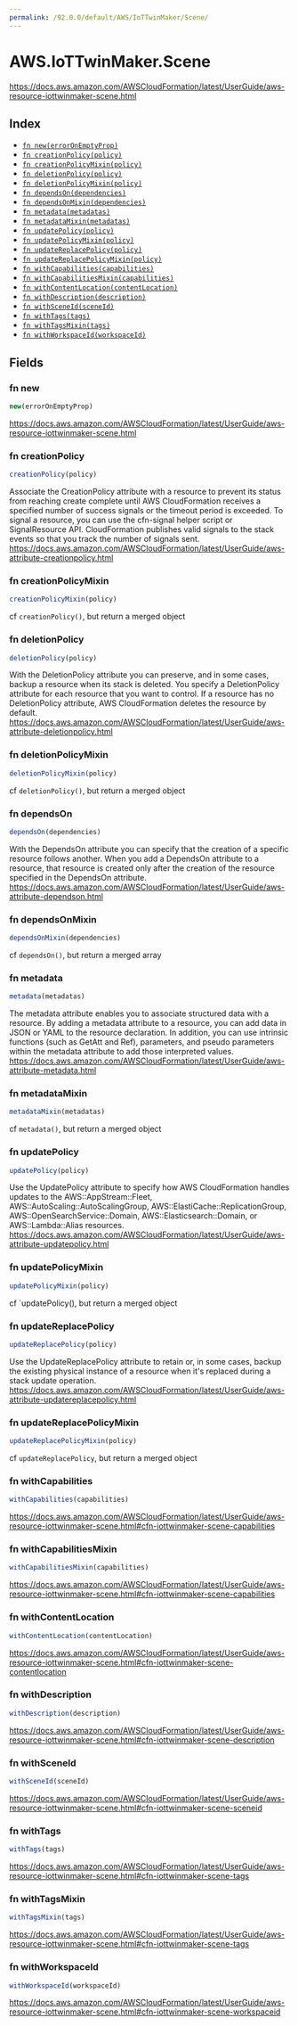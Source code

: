 ```yaml
---
permalink: /92.0.0/default/AWS/IoTTwinMaker/Scene/
---
```


# AWS.IoTTwinMaker.Scene

https://docs.aws.amazon.com/AWSCloudFormation/latest/UserGuide/aws-resource-iottwinmaker-scene.html

## Index

* [`fn new(errorOnEmptyProp)`](#fn-new)
* [`fn creationPolicy(policy)`](#fn-creationpolicy)
* [`fn creationPolicyMixin(policy)`](#fn-creationpolicymixin)
* [`fn deletionPolicy(policy)`](#fn-deletionpolicy)
* [`fn deletionPolicyMixin(policy)`](#fn-deletionpolicymixin)
* [`fn dependsOn(dependencies)`](#fn-dependson)
* [`fn dependsOnMixin(dependencies)`](#fn-dependsonmixin)
* [`fn metadata(metadatas)`](#fn-metadata)
* [`fn metadataMixin(metadatas)`](#fn-metadatamixin)
* [`fn updatePolicy(policy)`](#fn-updatepolicy)
* [`fn updatePolicyMixin(policy)`](#fn-updatepolicymixin)
* [`fn updateReplacePolicy(policy)`](#fn-updatereplacepolicy)
* [`fn updateReplacePolicyMixin(policy)`](#fn-updatereplacepolicymixin)
* [`fn withCapabilities(capabilities)`](#fn-withcapabilities)
* [`fn withCapabilitiesMixin(capabilities)`](#fn-withcapabilitiesmixin)
* [`fn withContentLocation(contentLocation)`](#fn-withcontentlocation)
* [`fn withDescription(description)`](#fn-withdescription)
* [`fn withSceneId(sceneId)`](#fn-withsceneid)
* [`fn withTags(tags)`](#fn-withtags)
* [`fn withTagsMixin(tags)`](#fn-withtagsmixin)
* [`fn withWorkspaceId(workspaceId)`](#fn-withworkspaceid)

## Fields

### fn new

```ts
new(errorOnEmptyProp)
```

https://docs.aws.amazon.com/AWSCloudFormation/latest/UserGuide/aws-resource-iottwinmaker-scene.html

### fn creationPolicy

```ts
creationPolicy(policy)
```

Associate the CreationPolicy attribute with a resource to prevent its status from reaching create complete until AWS CloudFormation receives a specified number of success signals or the timeout period is exceeded. To signal a resource, you can use the cfn-signal helper script or SignalResource API. CloudFormation publishes valid signals to the stack events so that you track the number of signals sent. 
https://docs.aws.amazon.com/AWSCloudFormation/latest/UserGuide/aws-attribute-creationpolicy.html

### fn creationPolicyMixin

```ts
creationPolicyMixin(policy)
```

cf `creationPolicy()`, but return a merged object

### fn deletionPolicy

```ts
deletionPolicy(policy)
```

With the DeletionPolicy attribute you can preserve, and in some cases, backup a resource when its stack is deleted. You specify a DeletionPolicy attribute for each resource that you want to control. If a resource has no DeletionPolicy attribute, AWS CloudFormation deletes the resource by default. 
https://docs.aws.amazon.com/AWSCloudFormation/latest/UserGuide/aws-attribute-deletionpolicy.html

### fn deletionPolicyMixin

```ts
deletionPolicyMixin(policy)
```

cf `deletionPolicy()`, but return a merged object

### fn dependsOn

```ts
dependsOn(dependencies)
```

With the DependsOn attribute you can specify that the creation of a specific resource follows another. When you add a DependsOn attribute to a resource, that resource is created only after the creation of the resource specified in the DependsOn attribute. 
https://docs.aws.amazon.com/AWSCloudFormation/latest/UserGuide/aws-attribute-dependson.html

### fn dependsOnMixin

```ts
dependsOnMixin(dependencies)
```

cf `dependsOn()`, but return a merged array

### fn metadata

```ts
metadata(metadatas)
```

The metadata attribute enables you to associate structured data with a resource. By adding a metadata attribute to a resource, you can add data in JSON or YAML to the resource declaration. In addition, you can use intrinsic functions (such as GetAtt and Ref), parameters, and pseudo parameters within the metadata attribute to add those interpreted values. 
https://docs.aws.amazon.com/AWSCloudFormation/latest/UserGuide/aws-attribute-metadata.html

### fn metadataMixin

```ts
metadataMixin(metadatas)
```

cf `metadata()`, but return a merged object

### fn updatePolicy

```ts
updatePolicy(policy)
```

Use the UpdatePolicy attribute to specify how AWS CloudFormation handles updates to the AWS::AppStream::Fleet, AWS::AutoScaling::AutoScalingGroup, AWS::ElastiCache::ReplicationGroup, AWS::OpenSearchService::Domain, AWS::Elasticsearch::Domain, or AWS::Lambda::Alias resources. 
https://docs.aws.amazon.com/AWSCloudFormation/latest/UserGuide/aws-attribute-updatepolicy.html

### fn updatePolicyMixin

```ts
updatePolicyMixin(policy)
```

cf `updatePolicy(), but return a merged object

### fn updateReplacePolicy

```ts
updateReplacePolicy(policy)
```

Use the UpdateReplacePolicy attribute to retain or, in some cases, backup the existing physical instance of a resource when it's replaced during a stack update operation. 
https://docs.aws.amazon.com/AWSCloudFormation/latest/UserGuide/aws-attribute-updatereplacepolicy.html

### fn updateReplacePolicyMixin

```ts
updateReplacePolicyMixin(policy)
```

cf `updateReplacePolicy`, but return a merged object

### fn withCapabilities

```ts
withCapabilities(capabilities)
```

https://docs.aws.amazon.com/AWSCloudFormation/latest/UserGuide/aws-resource-iottwinmaker-scene.html#cfn-iottwinmaker-scene-capabilities

### fn withCapabilitiesMixin

```ts
withCapabilitiesMixin(capabilities)
```

https://docs.aws.amazon.com/AWSCloudFormation/latest/UserGuide/aws-resource-iottwinmaker-scene.html#cfn-iottwinmaker-scene-capabilities

### fn withContentLocation

```ts
withContentLocation(contentLocation)
```

https://docs.aws.amazon.com/AWSCloudFormation/latest/UserGuide/aws-resource-iottwinmaker-scene.html#cfn-iottwinmaker-scene-contentlocation

### fn withDescription

```ts
withDescription(description)
```

https://docs.aws.amazon.com/AWSCloudFormation/latest/UserGuide/aws-resource-iottwinmaker-scene.html#cfn-iottwinmaker-scene-description

### fn withSceneId

```ts
withSceneId(sceneId)
```

https://docs.aws.amazon.com/AWSCloudFormation/latest/UserGuide/aws-resource-iottwinmaker-scene.html#cfn-iottwinmaker-scene-sceneid

### fn withTags

```ts
withTags(tags)
```

https://docs.aws.amazon.com/AWSCloudFormation/latest/UserGuide/aws-resource-iottwinmaker-scene.html#cfn-iottwinmaker-scene-tags

### fn withTagsMixin

```ts
withTagsMixin(tags)
```

https://docs.aws.amazon.com/AWSCloudFormation/latest/UserGuide/aws-resource-iottwinmaker-scene.html#cfn-iottwinmaker-scene-tags

### fn withWorkspaceId

```ts
withWorkspaceId(workspaceId)
```

https://docs.aws.amazon.com/AWSCloudFormation/latest/UserGuide/aws-resource-iottwinmaker-scene.html#cfn-iottwinmaker-scene-workspaceid